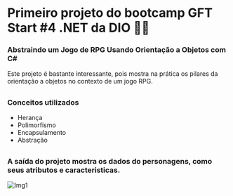 # Primeiro projeto do bootcamp GFT Start #4 .NET da DIO 💪📘

### Abstraindo um Jogo de RPG Usando Orientação a Objetos com C#

<p>
Este projeto é bastante interessante, pois mostra na prática os pilares
da orientação a objetos no contexto de um jogo RPG.
</p>

##

### Conceitos utilizados
- Herança
- Polimorfismo
- Encapsulamento
- Abstração

##

### A saída do projeto mostra os dados do personagens, como seus atributos e caracteristicas.
![Img1](https://github.com/LucasRodriguesdaSilva/projeto01/blob/main/img/output.png)

